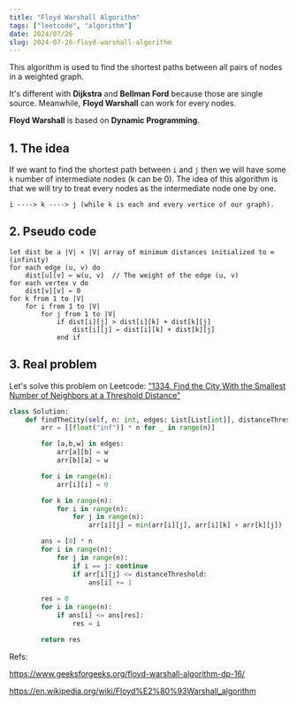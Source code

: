 ```yaml
---
title: "Floyd Warshall Algorithm"
tags: ["leetcode", "algorithm"]
date: 2024/07/26
slug: 2024-07-26-floyd-warshall-algorithm
---
```


This algorithm is used to find the shortest paths between all pairs of nodes in a weighted graph.

It's different with **Dijkstra** and **Bellman Ford** because those are single source. Meanwhile, **Floyd Warshall** can work for every nodes.

**Floyd Warshall** is based on **Dynamic Programming**.

## 1. The idea

If we want to find the shortest path between `i` and `j` then we will have some `k` number of intermediate nodes (k can be 0). The idea of this algorithm is that we will try to treat every nodes as the intermediate node one by one.

`i ----> k ----> j (while k is each and every vertice of our graph).`

## 2. Pseudo code

```
let dist be a |V| × |V| array of minimum distances initialized to ∞ (infinity)
for each edge (u, v) do
    dist[u][v] ← w(u, v)  // The weight of the edge (u, v)
for each vertex v do
    dist[v][v] ← 0
for k from 1 to |V|
    for i from 1 to |V|
        for j from 1 to |V|
            if dist[i][j] > dist[i][k] + dist[k][j] 
                dist[i][j] ← dist[i][k] + dist[k][j]
            end if
```

## 3. Real problem

Let's solve this problem on Leetcode: ["1334. Find the City With the Smallest Number of Neighbors at a Threshold Distance"](https://leetcode.com/problems/find-the-city-with-the-smallest-number-of-neighbors-at-a-threshold-distance/description/)


```python
class Solution:
    def findTheCity(self, n: int, edges: List[List[int]], distanceThreshold: int) -> int:
        arr = [[float("inf")] * n for _ in range(n)]

        for [a,b,w] in edges:
            arr[a][b] = w
            arr[b][a] = w

        for i in range(n):
            arr[i][i] = 0

        for k in range(n):
            for i in range(n):
                for j in range(n):
                    arr[i][j] = min(arr[i][j], arr[i][k] + arr[k][j])

        ans = [0] * n
        for i in range(n):
            for j in range(n):
                if i == j: continue
                if arr[i][j] <= distanceThreshold:
                    ans[i] += 1
        
        res = 0
        for i in range(n):
            if ans[i] <= ans[res]:
                res = i

        return res
```

Refs:

https://www.geeksforgeeks.org/floyd-warshall-algorithm-dp-16/

https://en.wikipedia.org/wiki/Floyd%E2%80%93Warshall_algorithm

